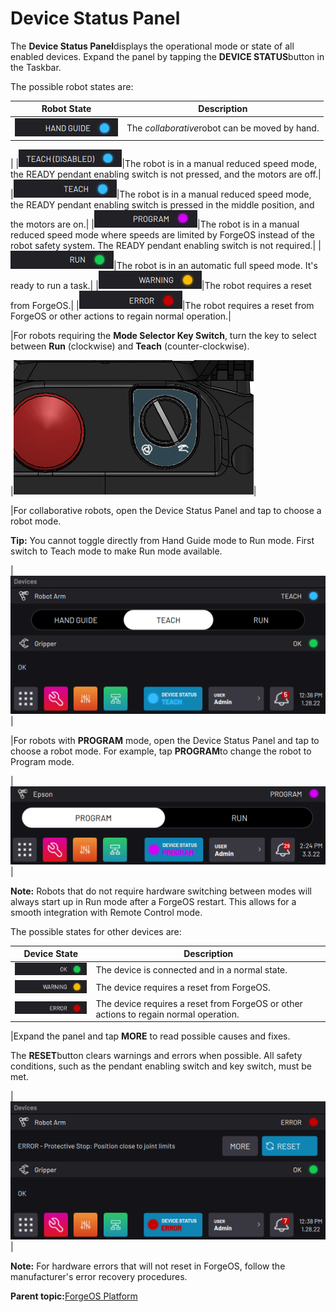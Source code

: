 # Device Status Panel

The **Device Status Panel**displays the operational mode or state of all enabled devices. Expand the panel by tapping the **DEVICE STATUS**button in the Taskbar.

The possible robot states are:

|Robot State|Description|
|-----------|-----------|
|![](../../../_Media/ForgeOS-5-x/FOS-Platform-5-x/device_mode_hand_guide.png)|The *collaborative*robot can be moved by hand.

|
|![](../../../_Media/ForgeOS-5-x/FOS-Platform-5-x/device_mode_teach_disabled.png)|The robot is in a manual reduced speed mode, the READY pendant enabling switch is not pressed, and the motors are off.|
|![](../../../_Media/ForgeOS-5-x/FOS-Platform-5-x/device_mode_teach.png)|The robot is in a manual reduced speed mode, the READY pendant enabling switch is pressed in the middle position, and the motors are on.|
|![](../../../_Media/ForgeOS-5-x/FOS-Platform-5-x/device_mode_program.png)|The robot is in a manual reduced speed mode where speeds are limited by ForgeOS instead of the robot safety system. The READY pendant enabling switch is not required.|
|![](../../../_Media/ForgeOS-5-x/FOS-Platform-5-x/device_mode_run.png)|The robot is in an automatic full speed mode. It's ready to run a task.|
|![](../../../_Media/ForgeOS-5-x/FOS-Platform-5-x/device_mode_warning.png)|The robot requires a reset from ForgeOS.|
|![](../../../_Media/ForgeOS-5-x/FOS-Platform-5-x/device_mode_error.png)|The robot requires a reset from ForgeOS or other actions to regain normal operation.|

|For robots requiring the **Mode Selector Key Switch**, turn the key to select between **Run** \(clockwise\) and **Teach** \(counter-clockwise\).

|![](../../../_Media/KEBA-Pendant/keba_pendant_hardware_mode_key_switch.png)|

|For collaborative robots, open the Device Status Panel and tap to choose a robot mode.

**Tip:** You cannot toggle directly from Hand Guide mode to Run mode. First switch to Teach mode to make Run mode available.

|![](../../../_Media/ForgeOS-5-x/FOS-Platform-5-x/fos_toolbar_device_status_panel_teach_5x.png)|

|For robots with **PROGRAM** mode, open the Device Status Panel and tap to choose a robot mode. For example, tap **PROGRAM**to change the robot to Program mode.

|![](../../../_Media/ForgeOS-5-x/FOS-Platform-5-x/fos_device_status_panel_expanded_program_run_5x.png)|

**Note:** Robots that do not require hardware switching between modes will always start up in Run mode after a ForgeOS restart. This allows for a smooth integration with Remote Control mode.

The possible states for other devices are:

|Device State|Description|
|------------|-----------|
|![](../../../_Media/ForgeOS-5-x/FOS-Platform-5-x/device_mode_ok.png)|The device is connected and in a normal state.|
|![](../../../_Media/ForgeOS-5-x/FOS-Platform-5-x/device_mode_warning.png)|The device requires a reset from ForgeOS.|
|![](../../../_Media/ForgeOS-5-x/FOS-Platform-5-x/device_mode_error.png)|The device requires a reset from ForgeOS or other actions to regain normal operation.|

|Expand the panel and tap **MORE** to read possible causes and fixes.

The **RESET**button clears warnings and errors when possible. All safety conditions, such as the pendant enabling switch and key switch, must be met.

|![](../../../_Media/ForgeOS-5-x/FOS-Platform-5-x/fos_toolbar_device_status_panel_error_5x.png)|

**Note:** For hardware errors that will not reset in ForgeOS, follow the manufacturer's error recovery procedures.

**Parent topic:**[ForgeOS Platform](../2-Forge-OS-5-Platform/forge_os_5_platform.md)

